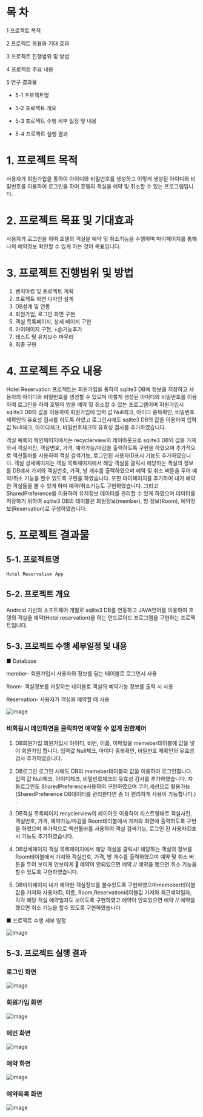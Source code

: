 #  목 차
 1 프로젝트 목적

 2 프로젝트 목표와 기대 효과

 3 프로젝트 진행범위 및 방법

 4 프로젝트 주요 내용

 5 연구 결과물

 - 5-1 프로젝트명
 
 - 5-2 프로젝트 개요
 
 - 5-3 프로젝트 수행 세부 일정 및 내용
 
 - 5-4 프로젝트 실행 결과  
 

# 1. 프로젝트 목적
사용자가 회원가입을 통하여 아이디와 비밀번호를 생성하고 이렇게 생성된 아이디와 비밀번호를 이용하여 로그인을 하여 호텔의 객실을 예약 및 취소할 수 있는 프로그램입니다.  


# 2. 프로젝트 목표 및 기대효과
   사용자가 로그인을 하여 호텔의 객실을 예약 및 취소기능을 수행하며 마이페이지를 통해 나의 예약정보 확인할 수 있게 하는 것이 목표입니다.  
   

# 3. 프로젝트 진행범위 및 방법
1. 	벤치마킹 및 프로젝트 계획
2. 	프로젝트 화면 디자인 설계
3.   DB설계 및 연동 
4. 	회원가입, 로그인 화면 구현
5. 	객실 목록페이지, 상세 페이지 구현
6.  마이페이지 구현, +@기능추가
7.  테스트 및 유지보수 마무리
8. 	최종 구현  
	

# 4. 프로젝트 주요 내용
  
Hotel Reservation 프로젝트는 회원가입을 통하여 sqlite3 DB에 정보를 저장하고 사용자의 아이디와 비밀번호를 생성할 수 있으며 이렇게 생성된 아이디와 비밀번호를 이용하여 로그인을 하여 호텔의 방을 예약 및 취소할 수 있는 프로그램이며 회원가입시 sqlite3 DB의 값을 이용하여 회원가입에 입력 값 Null체크, 아이디 중복확인, 비밀번호 재확인의 유효성 검사를 하도록 하였고 로그인시에도 sqlite3 DB의 값을 이용하여 입력 값 Null체크, 아이디체크, 비밀번호체크의 유효성 검사를 추가하였습니다.

객실 목록의 메인페이지에서는 recyclerview의 레이아웃으로 sqlite3 DB의 값을 가져와서 객실사진, 객실번호, 가격, 예약가능/마감을 출력하도록 구현을 하였으며 추가적으로 액션툴바를 사용하여 객실 검색기능, 로그인된 사용자ID표시 기능도 추가하였습니다. 객실 상세페이지는 객실 목록페이지에서 해당 객실을 클릭시 해당하는 객실의 정보를 DB에서 가져와 객실번호, 가격, 방 개수를 출력하였으며 예약 및 취소 버튼을 두어 예약/취소 기능을 할수 있도록 구현을 하였습니다. 또한 마이페이지를 추가하여 내가 예약한 객실들을 볼 수 있게 하며 예약/취소기능도 구현하였습니다. 그리고 SharedPreference를 이용하여 유저정보 데이터를 관리할 수 있게 하였으며 데이터를 저장하기 위하여 sqlite3 DB의 테이블은 회원정보(member), 방 정보(Room), 예약정보(Reservation)로 구성하였습니다.    



# 5. 프로젝트 결과물  



## 5-1. 프로젝트명   
	Hotel Reservation App  
	

## 5-2. 프로젝트 개요
Android 기반의 소프트웨어 개발로 sqlite3 DB를 연동하고 JAVA언어를 이용하여 호텡의 객실을 예약(Hotel reservation)을 하는 안드로이드 프로그램을 구현하는 프로젝트입니다.  


## 5-3. 프로젝트 수행 세부일정 및 내용
■ Database

<sqlite3 DB table>

member- 회원가입시 사용자의 정보를 담는 테이블로 로그인시 사용
  
Room- 객실정보를 저장하는 테이블로 객실의 예약가능 정보를 출력 시 사용
 
Reservation- 사용자가 객실을 예약할 때 사용

![image](https://user-images.githubusercontent.com/65882143/221434461-4deb4810-2755-40f4-8a4e-6e8a7666c0ae.png)



### 비회원시 메인화면을 클릭하면 예약할 수 없게 권한제어
1. DB회원가입 
회원가입시 아이디, 비번, 이름, 이메일을 memeber테이블에 값을 넣어 회원가입 합니다.
입력값 Null체크, 아이디 중복확인, 비밀번호 재확인의 유효성 검사 추가하였습니다.

2. DB로그인
로그인 시에도 DB의 memeber테이블의 값을 이용하여 로그인합니다.
입력 값 Null체크, 아이디체크, 비밀번호체크의 유효성 검사를 추가하였습니다.
자동로그인도 SharedPreference사용하여 구현하였으며 쿠키,세션으로 활용가능 
(SharedPreference DB데이터를 관리한다면 좀 더 편리하게 사용이 가능합니다.)
. 
3. DB객실 목록페이지
recyclerview의 레이아웃 이용하여 리스트형태로 객실사진, 객실번호, 가격, 예약가능/마감을 Room테이블에서 가져와 화면에 출력하도록 구현을 하였으며 
추가적으로 액션툴바를 사용하여 객실 검색기능, 로그인 된 사용자ID표시 기능도 추가하였습니다.
4. DB상세페이지
객실 목록페이지에서 해당 객실을 클릭시! 해당하는 객실의 정보를 Room테이블에서 가져와 객실번호, 가격, 방 개수를 출력하였으며 예약 및 취소 버튼을 두어 보이게 안보이게
 	예약이 안되있으면 예약  //  예약을 했으면 취소 기능을 할수 있도록 구현하였습니다.

5. DB마이페이지
내가 예약한 객실정보를 볼수있도록 구현하였으며memeber테이블값을 가져와 사용자ID, 이름, 
Room,Reservation테이블값 가져와 최근예약일자, 각각 해당 객실 예약일자도 보이도록 구현하였고 예약이 안되있으면 예약 // 예약을 했으면 취소 기능을 할수 있도록 구현하였습니다


■ 프로젝트 수행 세부 일정  

![image](https://user-images.githubusercontent.com/65882143/221432791-2764eda1-747c-4630-8bad-2e1cae8ae474.png)


## 5-3. 프로젝트 실행 결과

### 로그인 화면
![image](https://user-images.githubusercontent.com/65882143/221439131-8d319daf-3294-4366-b051-17e20b0a5c16.png)

### 회원가입 화면
![image](https://user-images.githubusercontent.com/65882143/221438956-1b9628c2-1883-4163-b574-6760c165c5cb.png)

### 메인 화면
![image](https://user-images.githubusercontent.com/65882143/221439017-17ed7f6e-8a97-4f3e-982f-c9a5eeeaafed.png)

### 예약 화면
![image](https://user-images.githubusercontent.com/65882143/221439042-0042ee02-c91a-4054-a77f-3b00554849dd.png)

### 예약목록 화면
![image](https://user-images.githubusercontent.com/65882143/221439072-ae23981f-b0d0-4e81-bc20-46af432aec20.png)







